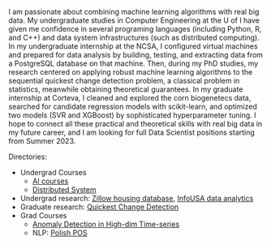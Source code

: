 I am passionate about combining machine learning algorithms with real big data. My undergraduate studies in Computer Engineering at the U of I have given me confidence in several programing languages (including Python, R, and C++) and data system infrastructures (such as distributed computing). In my undergraduate internship at the NCSA, I configured virtual machines and prepared for data analysis by building, testing, and extracting data from a PostgreSQL database on that machine. Then, during my PhD studies, my research centered on applying robust machine learning algorithms to the sequential quickest change detection problem, a classical problem in statistics, meanwhile obtaining theoretical guarantees. In my graduate internship at Corteva, I cleaned and explored the corn biogenetecs data, searched for candidate regression models with scikit-learn, and optimized two models (SVR and XGBoost) by sophisticated hyperparameter tuning. I hope to connect all these practical and theoretical skills with real big data in my future career, and I am looking for full Data Scientist positions starting from Summer 2023.

Directories:
* Undergrad Courses
  - [AI courses](https://github.com/jacksonliang35/Undergraduate-AI-Projects)
  - [Distributed System](https://github.com/jacksonliang35/Distributed-System)
* Undergrad research: [Zillow housing database](https://github.com/uiuc-bdeep/Zillow_Housing_Database), [InfoUSA data analytics](https://github.com/uiuc-bdeep/InfoUSA_Database)
* Graduate research: [Quickest Change Detection](https://github.com/jacksonliang35/Quickest-Change-Detection)
* Grad Courses
  - [Anomaly Detection in High-dim Time-series](https://github.com/jacksonliang35/deep-learning-time-series)
  - NLP: [Polish POS](https://github.com/jacksonliang35/Polish-POS-Tagging)
